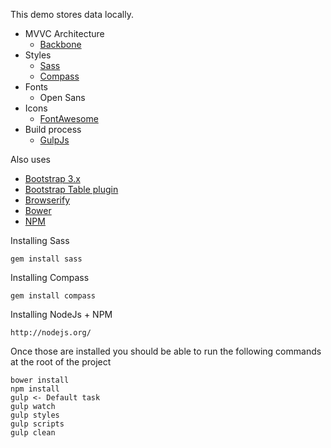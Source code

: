 
This demo stores data locally.

* MVVC Architecture
  * [Backbone](http://backbonejs.org/)
* Styles
  * [Sass](http://sass-lang.com)
  * [Compass](https://compass-style.org)
* Fonts
  * Open Sans
* Icons
  * [FontAwesome](http://fontawesome.io)
* Build process
  * [GulpJs](http://gulpjs.com/)

Also uses
* [Bootstrap 3.x](http://getbootstrap.com)
* [Bootstrap Table plugin](https://github.com/wenzhixin/bootstrap-table)
* [Browserify](http://browserify.org/)
* [Bower](http://bower.io)
* [NPM](https://www.npmjs.org)

Installing Sass

	gem install sass


Installing Compass

	gem install compass

Installing NodeJs + NPM

	http://nodejs.org/

Once those are installed you should be able to run the following commands at the root of the project

	bower install
	npm install
	gulp <- Default task
	gulp watch
	gulp styles
	gulp scripts
	gulp clean


